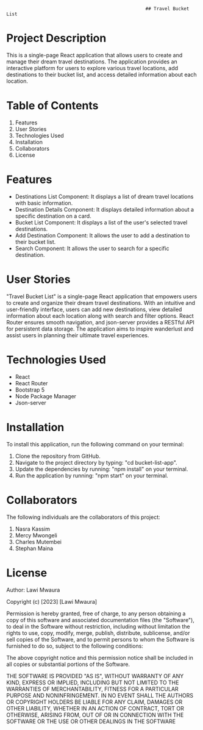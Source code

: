                                                        ## Travel Bucket List
# Project Description
This is a single-page React application that allows users to create and manage their dream travel destinations. The application provides an interactive platform for users to explore various travel locations, add destinations to their bucket list, and access detailed information about each location.

# Table of Contents
1. Features
2. User Stories
3. Technologies Used
4. Installation
5. Collaborators
6. License

# Features
* Destinations List Component: It displays a list of dream travel locations with basic information.
* Destination Details Component: It displays detailed information about a specific destination on a card.
* Bucket List Component: It displays a list of the user's selected travel destinations.
* Add Destination Component: It allows the user to add a destination to their bucket list.
* Search Component: It allows the user to search for a specific destination.

# User Stories
"Travel Bucket List" is a single-page React application that empowers users to create and organize their dream travel destinations. With an intuitive and user-friendly interface, users can add new destinations, view detailed information about each location along with search and filter options. React Router ensures smooth navigation, and json-server provides a RESTful API for persistent data storage. The application aims to inspire wanderlust and assist users in planning their ultimate travel experiences.

# Technologies Used
* React
* React Router
* Bootstrap 5
* Node Package Manager
* Json-server

# Installation
To install this application, run the following command on your terminal:

1. Clone the repository from GitHub.
2. Navigate to the project directory by typing: 
   "cd bucket-list-app".
3. Update the dependencies by running: "npm install" on your   terminal.
4. Run the application by running: "npm start" on your terminal.

# Collaborators
The following individuals are the collaborators of this project:

1. Nasra Kassim
2. Mercy Mwongeli
3. Charles Mutembei
4. Stephan Maina
   
# License 
Author: Lawi Mwaura

Copyright (c) [2023] [Lawi Mwaura]

Permission is hereby granted, free of charge, to any person obtaining a copy of this software and associated documentation files (the "Software"), to deal in the Software without restriction, including without limitation the rights to use, copy, modify, merge, publish, distribute, sublicense, and/or sell copies of the Software, and to permit persons to whom the Software is furnished to do so, subject to the following conditions:

The above copyright notice and this permission notice shall be included in all copies or substantial portions of the Software.

THE SOFTWARE IS PROVIDED "AS IS", WITHOUT WARRANTY OF ANY KIND, EXPRESS OR IMPLIED, INCLUDING BUT NOT LIMITED TO THE WARRANTIES OF MERCHANTABILITY, FITNESS FOR A PARTICULAR PURPOSE AND NONINFRINGEMENT. IN NO EVENT SHALL THE AUTHORS OR COPYRIGHT HOLDERS BE LIABLE FOR ANY CLAIM, DAMAGES OR OTHER LIABILITY, WHETHER IN AN ACTION OF CONTRACT, TORT OR OTHERWISE, ARISING FROM, OUT OF OR IN CONNECTION WITH THE SOFTWARE OR THE USE OR OTHER DEALINGS IN THE SOFTWARE
